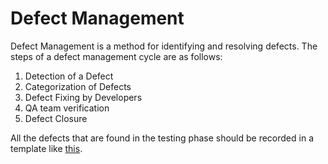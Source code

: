 # Defect Management

Defect Management is a method for identifying and resolving defects. The steps of a defect management cycle are as follows:

1. Detection of a Defect
2. Categorization of Defects 
3. Defect Fixing by Developers 
4. QA team verification 
5. Defect Closure

All the defects that are found in the testing phase should be recorded in a template like [this](https://govkrd.b-cdn.net/Digital%20Service%20Manual/Defect%20Management%20Template.xlsx).
